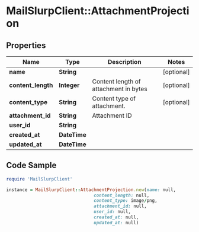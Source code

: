 # MailSlurpClient::AttachmentProjection

## Properties

Name | Type | Description | Notes
------------ | ------------- | ------------- | -------------
**name** | **String** |  | [optional] 
**content_length** | **Integer** | Content length of attachment in bytes | [optional] 
**content_type** | **String** | Content type of attachment. | [optional] 
**attachment_id** | **String** | Attachment ID | 
**user_id** | **String** |  | 
**created_at** | **DateTime** |  | 
**updated_at** | **DateTime** |  | 

## Code Sample

```ruby
require 'MailSlurpClient'

instance = MailSlurpClient::AttachmentProjection.new(name: null,
                                 content_length: null,
                                 content_type: image/png,
                                 attachment_id: null,
                                 user_id: null,
                                 created_at: null,
                                 updated_at: null)
```


